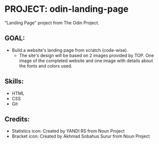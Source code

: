 # PROJECT: odin-landing-page
"Landing Page" project from The Odin Project.

## GOAL:
*   Build a website's landing page from scratch (code-wise).
    *   The site's design will be based on 2 images provided by TOP. One image of the completed website and one image with details about the fonts and colors used. 

##  Skills:
*   HTML
*   CSS
*   Git

## Credits:
*   Statistics icon: Created by YANDI RS from Noun Project
*   Bracket icon: Created by Akhmad Sobahus Surur from Noun Project